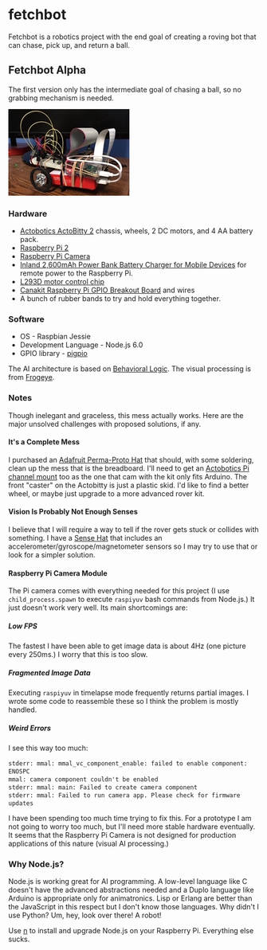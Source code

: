 # fetchbot

Fetchbot is a robotics project with the end goal of creating a roving bot that can chase, pick up, and return a ball.

## Fetchbot Alpha

The first version only has the intermediate goal of chasing a ball, so no grabbing mechanism is needed.

![Fetchbot Alpha](fetchbotalpha.jpeg)

### Hardware

* [Actobotics ActoBitty 2](https://www.sparkfun.com/products/13047) chassis, wheels, 2 DC motors, and 4 AA battery pack.
* [Raspberry Pi 2](https://www.raspberrypi.org/products/raspberry-pi-2-model-b/)
* [Raspberry Pi Camera](https://www.raspberrypi.org/products/camera-module/)
* [Inland 2,600mAh Power Bank Battery Charger for Mobile Devices](http://www.microcenter.com/product/447265/2,600mAh_Power_Bank_Battery_Charger_for_Mobile_Devices) for remote power to the Raspberry Pi.
* [L293D motor control chip](https://www.adafruit.com/product/807)
* [Canakit Raspberry Pi GPIO Breakout Board](https://www.canakit.com/raspberry-pi-cobbler-gpio-breakout.html) and wires
* A bunch of rubber bands to try and hold everything together.

### Software

* OS - Raspbian Jessie
* Development Language - Node.js 6.0
* GPIO library - [pigpio](https://www.npmjs.com/package/pigpio)

The AI architecture is based on [Behavioral Logic](http://behaviorallogic.com/api/spec). The visual processing is from [Frogeye](https://github.com/chrisbroski/frogeye).

### Notes

Though inelegant and graceless, this mess actually works. Here are the major unsolved challenges with proposed solutions, if any.

#### It's a Complete Mess

I purchased an [Adafruit Perma-Proto Hat](https://www.adafruit.com/products/2310) that should, with some soldering, clean up the mess that is the breadboard. I'll need to get an [Actobotics Pi channel mount](https://www.sparkfun.com/products/13050) too as the one that cam with the kit only fits Arduino. The front "caster" on the Actobitty is just a plastic skid. I'd like to find a better wheel, or maybe just upgrade to a more advanced rover kit.

#### Vision Is Probably Not Enough Senses

I believe that I will require a way to tell if the rover gets stuck or collides with something. I have a [Sense Hat](https://www.raspberrypi.org/products/sense-hat/) that includes an accelerometer/gyroscope/magnetometer sensors so I may try to use that or look for a simpler solution.

#### Raspberry Pi Camera Module

The Pi camera comes with everything needed for this project (I use `child_process.spawn` to execute `raspiyuv` bash commands from Node.js.) It just doesn't work very well. Its main shortcomings are:

##### Low FPS

The fastest I have been able to get image data is about 4Hz (one picture every 250ms.) I worry that this is too slow.

##### Fragmented Image Data

Executing `raspiyuv` in timelapse mode frequently returns partial images. I wrote some code to reassemble these so I think the problem is mostly handled.

##### Weird Errors

I see this way too much:

    stderr: mmal: mmal_vc_component_enable: failed to enable component: ENOSPC
    mmal: camera component couldn't be enabled
    stderr: mmal: main: Failed to create camera component
    stderr: mmal: Failed to run camera app. Please check for firmware updates

I have been spending too much time trying to fix this. For a prototype I am not going to worry too much, but I'll need more stable hardware eventually. It seems that the Raspberry Pi Camera is not designed for production applications of this nature (visual AI processing.)

### Why Node.js?

Node.js is working great for AI programming. A low-level language like C doesn't have the advanced abstractions needed and a Duplo language like Arduino is appropriate only for animatronics. Lisp or Erlang are better than the JavaScript in this respect but I don't know those languages. Why didn't I use Python? Um, hey, look over there! A robot!

Use [n](https://github.com/tj/n) to install and upgrade Node.js on your Raspberry Pi. Everything else sucks.
